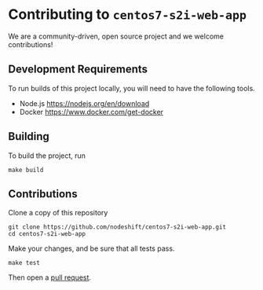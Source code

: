 # Contributing to `centos7-s2i-web-app`

We are a community-driven, open source project and we welcome
contributions!

## Development Requirements

To run builds of this project locally, you will need to have the
following tools.

* Node.js https://nodejs.org/en/download
* Docker https://www.docker.com/get-docker

## Building

To build the project, run

```
make build
```

## Contributions

Clone a copy of this repository

```
git clone https://github.com/nodeshift/centos7-s2i-web-app.git
cd centos7-s2i-web-app
```

Make your changes, and be sure that all tests pass.

```
make test
```

Then open a [pull request](https://github.com/nodeshift/centos7-s2i-web-app/compare).

